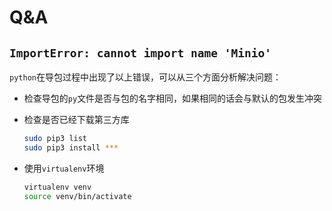 # Q&A

## `ImportError: cannot import name 'Minio'`

`python`在导包过程中出现了以上错误，可以从三个方面分析解决问题：

- 检查导包的`py`文件是否与包的名字相同，如果相同的话会与默认的包发生冲突

- 检查是否已经下载第三方库

  ```bash
  sudo pip3 list
  sudo pip3 install ***
  ```

- 使用`virtualenv`环境

  ```bash
  virtualenv venv
  source venv/bin/activate
  ```

  ​

